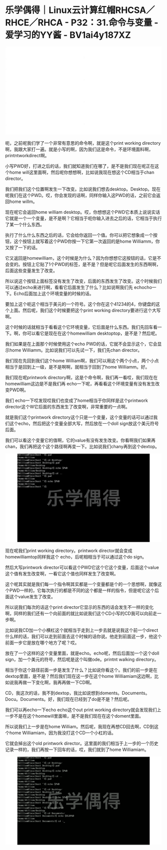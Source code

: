 # 乐学偶得｜Linux云计算红帽RHCSA／RHCE／RHCA - P32：31.命令与变量 - 爱学习的YY酱 - BV1ai4y187XZ

![](img/db546a5a609844c062cec60aef411d2a_0.png)

呃，之前呢我们学了一个非常有意思的命令啊，就是这个print working directory啊，我跟大家打一遍。就是小写的啊，因为我们这是命令，不是环境面料啊，printntworkdirect啊。

小写PWD好，打进之后的话，我们就知道我们在哪了，是不是我们现在呢正在这个home will这里面啊，然后呢你想想啊，比如说我现在想这个CD相当于chan director。

我们把我们这个位置啊发生一下改变。比如说我们想去desktop。Desktop。现在呢我们在这个PWD。哎，你会发现的话啊，同样你输入这PWD的话，之前它会返回home willm。

现在呢它会返回home william desktop。哎，你想想这个PWD它本质上说说实话它就是一个一个变量，是不是啊？它相当于呃你输入进去之后的话，它相当于执行了某一个什么东西。

执行了什么什么东西之后的话，它会给你返回一个值。你可以把它想象成一个按钮，这个按钮上就写着这个PWD你按一下它第一次返回的是home Williamm，你又按了一下的话。

它又返回是homewilliam，这个时候是为什么？因为你想想它这按钮的话，它是不会变的。按钮上它贴了1个PWD的标签，是不是？但是呢它后面发生的东西啊啊，后面这些变量发生了改变。

所以说这个按钮上面标签没有发生了改变，后面的东西发生了改变。这个时候我们可以通过echo来进行啊，看看它后面发生了什么？比如说啊我们先 echocho一下。Echo后面加上这个环境变量的时候的话。

要加上这个呃这个相当于美元的一个符号。这个你在这个41234的4，你键盘的这个上面。然后呢，我们这个时候要把这个print working directory要进行这个大写啊。

这个时候的话就相当于看看这个它环境变量，它后面是什么东西。我们先回车看一下。啊，你可以看它是现在在这个homewilliam desktoptop，是不是？然后呢。

我们如果是在上面那个时候使用这个echo PWD的话，它就不会显示这个，它会显示home Williamm。比如说我们可以先试一下，我们先chan director。

我们现在先回到我们这个home William啊，我们可以用这个两个小点，两个小点相当于是回到上一级，是不是啊啊，就相当于回到了home Williamm。好。

我们现在呢printwork directory啊，这是个命令啊，我们再一看哎，我们现在在homewilliam这边是不是我们再 echo一下呢，再看看这个环境变量有没有发生改变PWD啊。

我们 echo一下哎发现哎我们也变成了home相当于你同样是这个printwork director这个W它后面的东西发生了改变啊，非常重要的一点啊。

就是我们这个printwork directory这个只是一个变量，这个变量的话可以通过我们这个echo，然后把这个变量全部大写，然后放在一个doll sign放这个美元符号后面。

我们可以看这个变量它的值啊，它的value有没有发生改变。你看啊我们如果再chan，我们再把这个这个路径啊再变一下。比如说我们chany再到这个dextop。



![](img/db546a5a609844c062cec60aef411d2a_2.png)

现在呢我们print working directory。printwork director就会变成homewilliamtop同样我这个 echo，后呢相相当于可以通过这个do sign。

然后大写printwork director可以看这个PWD它这个它这个变量，后面这个value这个值有发生改变啊，一看它这个值也同样发生了改变啊。

这个呢其实就是我们每一个指令啊其实都是一个变量都是个的一个思想啊，就像这个PWD一样的，它每次执行的都是不同的这个都是一样的指令，但是呢它这个后面这个value发生了改变。

所以说我们每次的话这个print director它显示的东西的话会发生不一样的变化啊，同样的我们还有一个向前面的就比如说我们这个CD小写的CD我可以向前走一步啊。

比如说我CD加一个小横杠这个就相当于走到上一步去就是说我这个前一个direct什么样的话，我们可以走到前面去这个时候的话你说。他走到前面这一步，他这个前面一步它是放在哪个地方了呢？哎。

放在了一个这样的这个变量里面，就是echo。echo呢，然后后面加一个这个doll sign，加一个美元的符号，然后呢是这个叫做ode。printnt walking directory。

相当于你这个路径前面一步是发生了什么？比如说你看这个。我们的前一步是在dextop里面，是不是？然后我们现在这一步在这个home Williamiam这边啊，比如说我再做一下变化啊，我再再做一下CD啊。

CD，我这次的话，我不到dextop，我比如说想到doments。Documents。Docu。Documents。好，我们现在已经到了do是不是？然后呢。

我们可以再echo一下echo echo这个out print working directory就会发现我们上一步不是在这个homewill里面嘛，是不是我们现在在这个doment里面。

所以说我们上一步是在home William。然后呢，我现在再想CD回去啊，CD到这个home Williamiam，因为我没打这个CD一个小杠的话。

它就会掉出这个old printwork director。这里面的我们相当于上一步的一个历史记录一样的，我们再按一下回车的话，哎，我们就到了home Williamiam。



![](img/db546a5a609844c062cec60aef411d2a_4.png)
